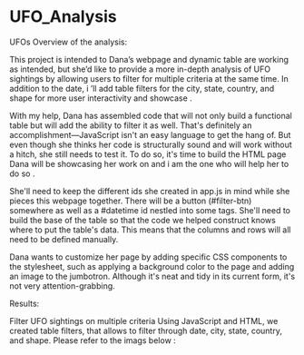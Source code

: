 # UFO_Analysis


UFOs
Overview of the analysis:

This project is intended to Dana’s webpage and dynamic table are working as intended, but she’d like to provide a more in-depth analysis of UFO sightings by allowing users to filter for multiple criteria at the same time. In addition to the date, i ’ll add table filters for the city, state, country, and shape for more user interactivity and showcase .

With my help, Dana has assembled code that will not only build a functional table but will add the ability to filter it as well. That's definitely an accomplishment—JavaScript isn't an easy language to get the hang of. But even though she thinks her code is structurally sound and will work without a hitch, she still needs to test it. To do so, it's time to build the HTML page Dana will be showcasing her work on and i am the one who will help her to do so .

She'll need to keep the different ids she created in app.js in mind while she pieces this webpage together. There will be a button (#filter-btn) somewhere as well as a #datetime id nestled into some tags. She'll need to build the base of the table so that the code we helped construct knows where to put the table's data. This means that the columns and rows will all need to be defined manually.

Dana wants to customize her page by adding specific CSS components to the stylesheet, such as applying a background color to the page and adding an image to the jumbotron. Although it's neat and tidy in its current form, it's not very attention-grabbing.

Results:

Filter UFO sightings on multiple criteria Using JavaScript and HTML, we created table filters, that allows to filter through date, city, state, country, and shape. Please refer to the imags below :
